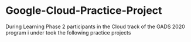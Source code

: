 # Google-Cloud-Practice-Project
During Learning Phase 2 participants in the Cloud track of the GADS 2020 program i under took the following practice projects
